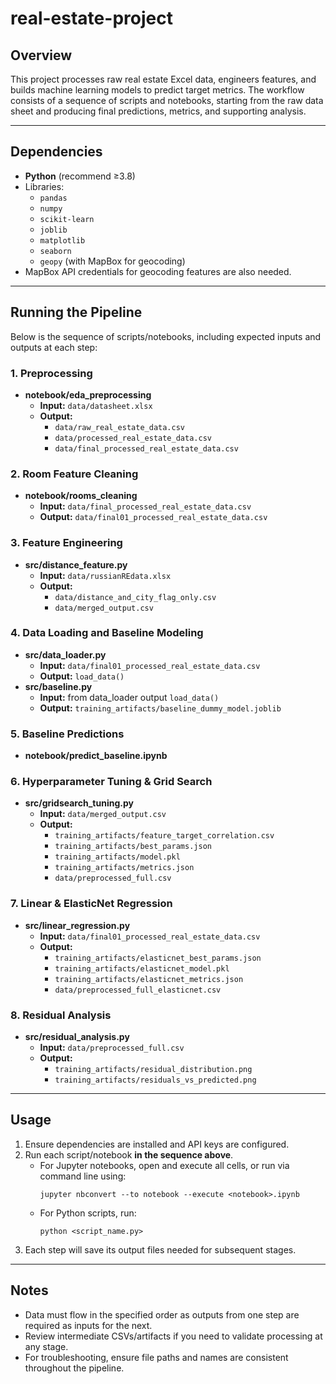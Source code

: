# real-estate-project
## Overview

This project processes raw real estate Excel data, engineers features, and builds machine learning models to predict target metrics. The workflow consists of a sequence of scripts and notebooks, starting from the raw data sheet and producing final predictions, metrics, and supporting analysis.

---

## Dependencies

- **Python** (recommend ≥3.8)
- Libraries:  
  - `pandas`  
  - `numpy`  
  - `scikit-learn`  
  - `joblib`  
  - `matplotlib`  
  - `seaborn`  
  - `geopy` (with MapBox for geocoding)  
- MapBox API credentials for geocoding features are also needed.

---
## Running the Pipeline

Below is the sequence of scripts/notebooks, including expected inputs and outputs at each step:

### 1. Preprocessing
- **notebook/eda_preprocessing**  
  - **Input:** `data/datasheet.xlsx`  
  - **Output:** 
    - `data/raw_real_estate_data.csv`
    - `data/processed_real_estate_data.csv`
    - `data/final_processed_real_estate_data.csv`

### 2. Room Feature Cleaning
- **notebook/rooms_cleaning**  
  - **Input:** `data/final_processed_real_estate_data.csv`  
  - **Output:** `data/final01_processed_real_estate_data.csv`

### 3. Feature Engineering 
- **src/distance_feature.py**  
  - **Input:** `data/russianREdata.xlsx`  
  - **Output:** 
    - `data/distance_and_city_flag_only.csv`
    - `data/merged_output.csv`

### 4. Data Loading and Baseline Modeling
- **src/data_loader.py**  
  - **Input:** `data/final01_processed_real_estate_data.csv`  
  - **Output:** `load_data()`
- **src/baseline.py**  
  - **Input:** from data_loader output `load_data()`
  - **Output:** `training_artifacts/baseline_dummy_model.joblib`

### 5. Baseline Predictions
- **notebook/predict_baseline.ipynb**

### 6. Hyperparameter Tuning & Grid Search
- **src/gridsearch_tuning.py**  
  - **Input:** `data/merged_output.csv`  
  - **Output:**  
    - `training_artifacts/feature_target_correlation.csv`  
    - `training_artifacts/best_params.json`  
    - `training_artifacts/model.pkl`  
    - `training_artifacts/metrics.json`  
    - `data/preprocessed_full.csv`

### 7. Linear & ElasticNet Regression
- **src/linear_regression.py**  
  - **Input:** `data/final01_processed_real_estate_data.csv`  
  - **Output:**  
    - `training_artifacts/elasticnet_best_params.json`  
    - `training_artifacts/elasticnet_model.pkl`  
    - `training_artifacts/elasticnet_metrics.json`  
    - `data/preprocessed_full_elasticnet.csv`

### 8. Residual Analysis
- **src/residual_analysis.py**  
  - **Input:** `data/preprocessed_full.csv`  
  - **Output:**  
    - `training_artifacts/residual_distribution.png`  
    - `training_artifacts/residuals_vs_predicted.png`



---

## Usage

1. Ensure dependencies are installed and API keys are configured.
2. Run each script/notebook **in the sequence above**.
   - For Jupyter notebooks, open and execute all cells, or run via command line using:  
     ```
     jupyter nbconvert --to notebook --execute <notebook>.ipynb
     ```
   - For Python scripts, run:  
     ```
     python <script_name.py>
     ```
3. Each step will save its output files needed for subsequent stages.

---

## Notes

- Data must flow in the specified order as outputs from one step are required as inputs for the next.
- Review intermediate CSVs/artifacts if you need to validate processing at any stage.
- For troubleshooting, ensure file paths and names are consistent throughout the pipeline.
